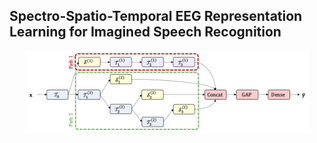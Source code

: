 ## Spectro-Spatio-Temporal EEG Representation Learning for Imagined Speech Recognition
<p align="center"><img width="90%" src="files/dipnet.png" /></p>

